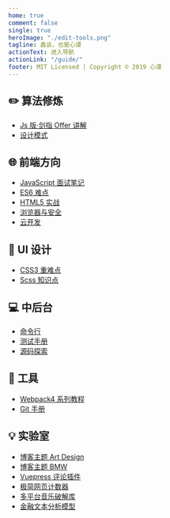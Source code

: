```yaml
---
home: true
comment: false
single: true
heroImage: "./edit-tools.png"
tagline: 鑫谈，也是心谭
actionText: 进入导航
actionLink: "/guide/"
footer: MIT Licensed | Copyright © 2019 心谭
---
```


<div align="center" class="show-in-github">
  <img src="https://xin-tan.com/edit-tools.png">
  <br/><br/>
</div>

<div align="center" class="show-in-github">
  <a href="https://xin-tan.com/"> <img src="https://img.shields.io/badge/online-阅读-success.svg?style=popout-square"></a>
  <a href="https://github.com/dongyuanxin"> <img src="https://img.shields.io/badge/author-心谭-ff69b4.svg?style=popout-square"></a>
  <a href="https://github.com/dongyuanxin/blog/blob/master/LICENSE"> <img src="https://img.shields.io/badge/license-MIT-blue.svg?style=popout-square"></a>
  <a href="https://xin-tan.com/"> <img src="https://img.shields.io/badge/about-前端|算法|UI|工具-fa8c16.svg?style=popout-square"></a>
  <br/><br/>
</div>

## ✏️ 算法修炼

- [Js 版·剑指 Offer 讲解](https://xin-tan.com/passages/2019-06-23-algorithm-offer/)
- [设计模式](https://xin-tan.com/passages/2018-10-23-singleton-pattern/)

## 🌐 前端方向

- [JavaScript 面试笔记](https://xin-tan.com/passages/2019-03-26-javascript-first/)
- [ES6 难点](https://xin-tan.com/passages/2019-04-09-es6/)
- [HTML5 实战](https://xin-tan.com/passages/2018-08-20-canvas-beauty-filter/)
- [浏览器与安全](https://xin-tan.com/passages/2018-08-26-ssl/)
- [云开发](https://xin-tan.com/passages/2019-05-18-serverless-page-counter/)

## 🎨 UI 设计

- [CSS3 重难点](https://xin-tan.com/passages/2018-06-05-border-sizing/)
- [Scss 知识点](https://xin-tan.com/passages/2018-05-29-scss-fisrt-step/)

## 💻 中后台

- [命令行](https://xin-tan.com/passages/2019-05-07-play-node-shell/)
- [测试手册](https://xin-tan.com/passages/2019-05-04-jest-base/)
- [源码探索](https://xin-tan.com/passages/2019-05-02-node-block-chain/)

## 🔧 工具

- [Webpack4 系列教程](https://xin-tan.com/passages/2018-07-29-webpack-demos-introduction/)
- [Git 手册](https://xin-tan.com/passages/2018-09-06-git-tag-and-version/)

## 💡 实验室

- [博客主题 Art Design](https://github.com/dongyuanxin/theme-ad)
- [博客主题 BMW](https://github.com/dongyuanxin/theme-bmw)
- [Vuepress 评论插件](https://github.com/dongyuanxin/vuepress-plugin-comment)
- [极简网页计数器](https://github.com/dongyuanxin/page-counter)
- [多平台音乐破解库](https://github.com/dongyuanxin/music-api-next)
- [金融文本分析模型](https://github.com/dongyuanxin/news-emotion)

<style scoped>
main ul {
  line-height: 2.5;
}

.show-in-github {
  display: none;
}
</style>
